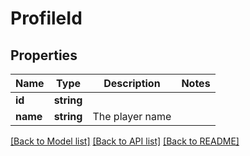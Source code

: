 # ProfileId

## Properties
Name | Type | Description | Notes
------------ | ------------- | ------------- | -------------
**id** | **string** |  | 
**name** | **string** | The player name | 

[[Back to Model list]](../README.md#documentation-for-models) [[Back to API list]](../README.md#documentation-for-api-endpoints) [[Back to README]](../README.md)


